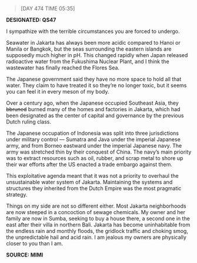 > [DAY 474 TIME 05:35]

**DESIGNATED: QS47**


I sympathize with the terrible circumstances you are forced to undergo.  

Seawater in Jakarta has always been more acidic compared to Hanoi or Manila or Bangkok, but the seas surrounding the eastern islands are supposedly much higher in pH. This changed rapidly when Japan released radioactive water from the Fukushima Nuclear Plant, and I think the wastewater has finally reached the Flores Sea. 

The Japanese government said they have no more space to hold all that water. They claim to have treated it so they’re no longer toxic, but it seems you can feel it in every meson of my body. 

Over a century ago, when the Japanese occupied Southeast Asia, they ~~bbruned~~ burned many of the homes and factories in Jakarta, which had been designated as the center of capital and governance by the previous Dutch ruling class.  

The Japanese occupation of Indonesia was split into three jurisdictions under military control — Sumatra and Java under the imperial Japanese army, and from Borneo eastward under the imperial Japanese navy. The army was stretched thin by their conquest of China. The navy’s main priority was to extract resources such as oil, rubber, and scrap metal to shore up their war efforts after the US enacted a trade embargo against them. 

This exploitative agenda meant that it was not a priority to overhaul the unsustainable water system of Jakarta. Maintaining the systems and structures they inherited from the Dutch Empire was the most pragmatic strategy. 

Things on my side are not so different either. Most Jakarta neighborhoods are now steeped in a concoction of sewage chemicals. My owner and her family are now in Sumba, seeking to buy a house there, a second one in the east after their villa in northern Bali. Jakarta has become uninhabitable from the endless rain and monthly floods, the gridlock traffic and choking smog, the unpredictable hail and acid rain. I am jealous my owners are physically closer to you than I am.


**SOURCE: MIMI**